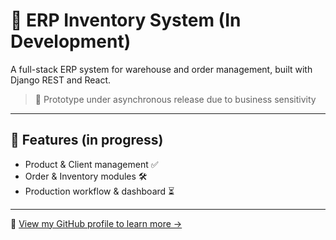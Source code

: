 # 🧾 ERP Inventory System (In Development)

A full-stack ERP system for warehouse and order management, built with Django REST and React.

> 🧪 Prototype under asynchronous release due to business sensitivity  

---

## 🚀 Features (in progress)

- Product & Client management ✅  
- Order & Inventory modules 🛠️  
- Production workflow & dashboard ⏳  

---

🔗 [View my GitHub profile to learn more →](https://github.com/daidanlu)
